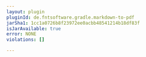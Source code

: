 ```yaml
---
layout: plugin
pluginId: de.fntsoftware.gradle.markdown-to-pdf
jarSha1: 1cc1a0726b8f23972ee0acbb48541214b18df83f
isJarAvailable: true
error: NONE
violations: []

---
```

